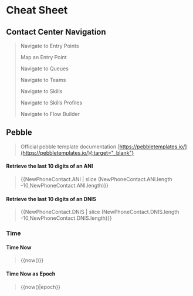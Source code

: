 # Cheat Sheet

## Contact Center Navigation

> Navigate to Entry Points
>
> Map an Entry Point
>
> Navigate to Queues
>
> Navigate to Teams
>
> Navigate to Skills
>
> Navigate to Skills Profiles
>
> Navigate to Flow Builder

## Pebble
> Official pebble template documentation [https://pebbletemplates.io/](https://pebbletemplates.io/){:target="_blank"}

#### Retrieve the last 10 digits of an ANI 
> \{\{NewPhoneContact.ANI \| slice (NewPhoneContact.ANI.length -10,NewPhoneContact.ANI.length)\}\}

#### Retrieve the last 10 digits of an DNIS
> \{\{NewPhoneContact.DNIS \| slice (NewPhoneContact.DNIS.length -10,NewPhoneContact.DNIS.length)\}\}




### Time

#### Time Now
> \{\{now()\}\}
#### Time Now as Epoch
> \{\{now()\|epoch\}\}
